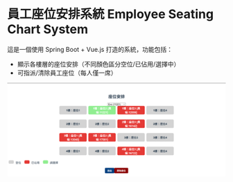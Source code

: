 # 員工座位安排系統 Employee Seating Chart System

這是一個使用 Spring Boot + Vue.js 打造的系統，功能包括：
- 顯示各樓層的座位安排（不同顏色區分空位/已佔用/選擇中）
- 可指派/清除員工座位（每人僅一席）

![alt text](image.png)